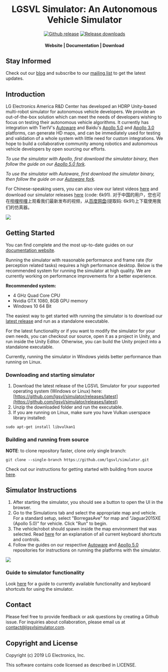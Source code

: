 <h1 align="center">LGSVL Simulator:  An Autonomous Vehicle Simulator</h1>

<div align="center">
<a href="https://github.com/lgsvl/simulator/releases/latest">
<img src="https://img.shields.io/github/release-pre/lgsvl/simulator.svg" alt="Github release" /></a>
<a href="">
<img src="https://img.shields.io/github/downloads/lgsvl/simulator/total.svg" alt="Release downloads" /></a>
</div>
<div align="center">
  <h4>
    <a href="https://lgsvlsimulator.com" style="text-decoration: none">
    Website</a>
    <span> | </span>
    <a href="https://lgsvlsimulator.com/docs" style="text-decoration: none">
    Documentation</a>
    <span> | </span>
    <a href="https://github.com/lgsvl/simulator/releases/latest" style="text-decoration: none">
    Download</a>
  </h4>
</div>

## Stay Informed

Check out our [blog](https://www.lgsvlsimulator.com/blog/) and subscribe to our [mailing list](http://eepurl.com/gpuhkb) to get the latest updates.


## Introduction

LG Electronics America R&D Center has developed an HDRP Unity-based multi-robot simulator for autonomous vehicle developers. 
We provide an out-of-the-box solution which can meet the needs of developers wishing to focus on testing their autonomous vehicle algorithms. 
It currently has integration with TierIV's [Autoware](https://github.com/lgsvl/Autoware) and Baidu's [Apollo 5.0](https://github.com/lgsvl/apollo-5.0)
and [Apollo 3.0](https://github.com/lgsvl/apollo) platforms, can generate HD maps, and can be immediately used for testing and validation of a whole system with little need for custom integrations. 
We hope to build a collaborative community among robotics and autonomous vehicle developers by open sourcing our efforts. 

*To use the simulator with Apollo, first download the simulator binary, then follow the guide on our [Apollo 5.0 fork](https://github.com/lgsvl/apollo-5.0).*

*To use the simulator with Autoware, first download the simulator binary, then follow the guide on our [Autoware fork](https://github.com/lgsvl/Autoware).*

For Chinese-speaking users, you can also view our latest videos [here](https://space.bilibili.com/412295691) and download our simulator releases [here](https://pan.baidu.com/s/1M33ysJYZfi4vya41gmB0rw) (code: 6k91).
对于中国的用户，您也可在[哔哩哔哩](https://space.bilibili.com/412295691)上观看我们最新发布的视频，从[百度网盘](https://pan.baidu.com/s/1M33ysJYZfi4vya41gmB0rw)(提取码: 6k91)上下载使用我们的仿真器。

[![](Docs/docs/images/readme-frontal.png)](Docs/docs/images/full_size_images/readme-frontal.png)


## Getting Started

You can find complete and the most up-to-date guides on our [documentation website](https://www.lgsvlsimulator.com/docs).

Running the simulator with reasonable performance and frame rate (for perception related tasks) requires a high performance desktop. Below is the recommended system for running the simulator at high quality. We are currently working on performance improvements for a better experience. 

**Recommended system:**

- 4 GHz Quad Core CPU
- Nvidia GTX 1080, 8GB GPU memory
- Windows 10 64 Bit

The easiest way to get started with running the simulator is to download our [latest release](https://github.com/lgsvl/simulator/releases/latest) and run as a standalone executable.

For the latest functionality or if you want to modify the simulator for your own needs, you can checkout our source, open it as a project in Unity, and run inside the Unity Editor. Otherwise, you can build the Unity project into a standalone executable.

Currently, running the simulator in Windows yields better performance than running on Linux. 

### Downloading and starting simulator

1. Download the latest release of the LGSVL Simulator for your supported operating system (Windows or Linux) here: [https://github.com/lgsvl/simulator/releases/latest](https://github.com/lgsvl/simulator/releases/latest)
2. Unzip the downloaded folder and run the executable.
3. If you are running on Linux, make sure you have Vulkan userspace library installed:

`sudo apt-get install libvulkan1
`
### Building and running from source

**NOTE**: to clone repository faster, clone only single branch:

    git clone --single-branch https://github.com/lgsvl/simulator.git

Check out our instructions for getting started with building from source [here](Docs/docs/build-instructions.md).


## Simulator Instructions

1. After starting the simulator, you should see a button to open the UI in the browser. 
2. Go to the Simulations tab and select the appropriate map and vehicle.  For a standard setup, select "BorregasAve" for map and "Jaguar2015XE (Apollo 5.0)" for vehicle. Click "Run" to begin.
3. The vehicle/robot should spawn inside the map environment that was selected. Read [here](Docs/docs/keyboard-shortcuts.md) for an explanation of all current keyboard shortcuts and controls.
4. Follow the guides on our respective [Autoware](https://github.com/lgsvl/Autoware) and [Apollo 5.0](https://github.com/lgsvl/apollo-5.0) repositories for instructions on running the platforms with the simulator.

[![](Docs/docs/images/readme-simulator.png)](Docs/docs/images/full_size_images/readme-simulator.png)

### Guide to simulator functionality

Look [here](Docs/docs/keyboard-shortcuts.md) for a guide to currently available functionality and keyboard shortcuts for using the simulator.



## Contact

Please feel free to provide feedback or ask questions by creating a Github issue. For inquiries about collaboration, please email us at [contact@lgsvlsimulator.com](mailto:contact@lgsvlsimulator.com).



## Copyright and License

Copyright (c) 2019 LG Electronics, Inc.

This software contains code licensed as described in LICENSE.
